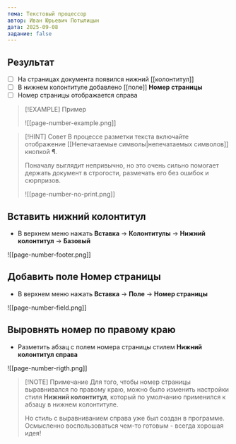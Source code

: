 ```yaml
---
тема: Текстовый процессор
автор: Иван Юрьевич Потылицын
дата: 2025-09-08
задание: false
---
```


## Результат

- [ ] На страницах документа появился нижний [[колонтитул]]
- [ ] В нижнем колонтитуле добавлено [[поле]] **Номер страницы**
- [ ] Номер страницы отображается справа

> [!EXAMPLE] Пример
> 
> ![[page-number-example.png]]

> [!HINT] Совет
> В процессе разметки текста включайте отображение [[Непечатаемые символы|непечатаемых символов]] кнопкой **¶**.
> 
> Поначалу выглядит непривычно, но это очень сильно помогает держать документ в строгости, размечать его без ошибок и сюрпризов.
> 
> ![[page-number-no-print.png]]

## Вставить нижний колонтитул

- В верхнем меню нажать **Вставка** -> **Колонтитулы** -> **Нижний колонтитул** -> **Базовый**

![[page-number-footer.png]]

## Добавить поле Номер страницы

- В верхнем меню нажать **Вставка** -> **Поле** -> **Номер страницы**

![[page-number-field.png]]

## Выровнять номер по правому краю

- Разметить абзац с полем номера страницы стилем **Нижний колонтитул справа**

![[page-number-rigth.png]]

> [!NOTE] Примечание
> Для того, чтобы номер страницы выравнивался по правому краю, можно было изменить настройки стиля **Нижний колонтитул**, который по умолчанию применился к абзацу в нижнем колонтитуле.
> 
> Но стиль с выравниванием справа уже был создан в программе. Осмысленно воспользоваться чем-то готовым - всегда хорошая идея!
